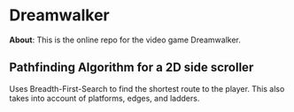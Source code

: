 # Dreamwalker

**About**:
This is the online repo for the video game Dreamwalker.



## Pathfinding Algorithm for a 2D side scroller
Uses Breadth-First-Search to find the shortest route to the player. This also takes into account of platforms, edges, and ladders.
